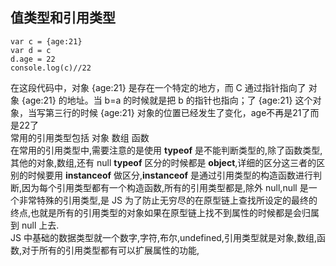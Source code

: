 ## 值类型和引用类型

	var c = {age:21}
	var d = c
	d.age = 22
	console.log(c)//22  
在这段代码中，对象 {age:21} 是存在一个特定的地方，而 C 通过指针指向了 对象 {age:21} 的地址。当 b=a 的时候就是把 b 的指针也指向；了 {age:21} 这个对象，当写第三行的时候 {age:21} 对象的位置已经发生了变化，age不再是21了而是22了    
常用的引用类型包括 对象 数组 函数    
在常用的引用类型中,需要注意的是使用 **typeof** 是不能判断类型的,除了函数类型,其他的对象,数组,还有 null **typeof** 区分的时候都是 **object**,详细的区分这三者的区别的时候要用 **instanceof** 做区分,**instanceof** 是通过引用类型的构造函数进行判断,因为每个引用类型都有一个构造函数,所有的引用类型都是,除外 null,null 是一个非常特殊的引用类型,是 JS 为了防止无穷尽的在原型链上查找所设定的最终的终点,也就是所有的引用类型的对象如果在原型链上找不到属性的时候都是会归属到 null 上去.    
JS 中基础的数据类型就一个数字,字符,布尔,undefined,引用类型就是对象,数组,函数,对于所有的引用类型都有可以扩展属性的功能,
